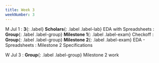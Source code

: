 ```yaml
---
title: Week 3
weekNumber: 3
---
```


M Jul 1
: **3**{: .label} **Scholars**{: .label .label-lab} EDA with Spreadsheets
: **Group**{: .label .label-group} **Milestone 1**{: .label .label-exam} Checkoff
: **Group**{: .label .label-group} **Milestone 2**{: .label .label-exam} EDA - Spreadsheets
  : Milestone 2 Specifications

W Jul 3
: **Group**{: .label .label-group} Milestone 2 work
